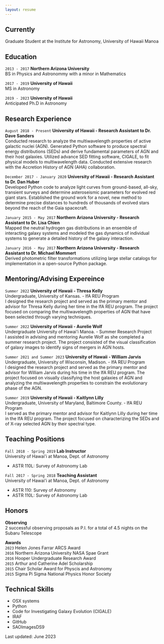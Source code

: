 ```yaml
---
layout: resume
---
```

## Currently

Graduate Student at the Institute for Astronomy, University of Hawaii Manoa

## Education

`2013 - 2017`
__Northern Arizona University__<br/>
BS in Physics and Astronommy with a minor in Mathematics

`2017 - 2019`
__University of Hawaii__<br/>
MS in Astronomy 

`2019 - 2023`
__University of Hawaii__<br/>
Anticipated Ph.D in Astronomy 

## Research Experience
`August 2018 - Present`
__University of Hawaii - Research Assistant to Dr. Dave Sanders__<br/>
Conducted research to analyze the multiwavelength properties of active galactic nuclei (AGN). Generated Python software to produce spectral energy distributions (SEDs) and derive fundamental parameters of AGN and their host galaxies. Utilized advance SED fitting software, CIGALE, to fit physical models to multiwavelength data. Conducted extensive research with the Accretion History of AGN (AHA) collaboration.


`December 2017 - January 2020`
__University of Hawaii - Research Assistant to Dr. Dan Huber__<br/>
Developed Python code to analyze light curves from ground-based, all-sky, transient surveys and determine asteroseismic parameters for evolved red giant stars. Established the ground work for a novel, new method to determine precise distances to hundreds of thousands of evolved stars beyond the reach of the Gaia spacecraft. 

`January 2015 - May 2017`
__Northern Arizona University - Research Assistant to Dr. Lisa Chien__<br/>
Mapped the neutral hydrogen gas distributions in an ensemble of interacting galaxy systems and modeled the gas dynamics of individual systems to generate a detailed history of the galaxy interaction.

`January 2016 - May 2017`
__Northern Arizona University - Research Assistant to Dr. Michael Mommert__<br/>
Derived photometric filter transformations utilizing large stellar catalogs for implementation in a open-source Python package.

## Mentoring/Advising Expereince
`Summer 2022`
__University of Hawaii - Thresa Kelly__<br/>
Undergraduate, University of Kansas. - IfA REU Program<br/>
I designed the research project and served as the primary mentor and advisor for Thresa Kelly during her time in the IfA REU program. The project focused on comparing the multiwavelength properties of AGN that have been selected through varying techniques.

`Summer 2022`
__University of Hawaii - Aurelie Wolf__<br/>
Undergraduate University of Hawai'i Manoa. - Summer Research Project<br/>
I assisted in advising and mentoring Aurelie Wolf as she completed a summer research project. The project consisted of the visual classification of galaxy images to identify signs of mergers in AGN hosts.

`Summer 2021 and Summer 2023`
__University of Hawaii - William Jarvis__<br/>
Undergraduate, University of Wisconsin, Madison. - IfA REU Program<br/>
I designed the research project and served as the primary mentor and advisor for William Jarvis during his time in the IfA REU program. The project focused on visually classifying the host galaxies of AGN and analyzing the multiwavelength properties to constrain the evolutionary phase of the AGN.

`Summer 2019`
__University of Hawaii - Kaitlynn Lilly__<br/>
Undergraduate, University of Maryland, Baltimore County. - IfA REU Program<br/>
I served as the primary mentor and advisor for Kaitlynn Lilly during her time in the IfA REU program. The project focused on characterizing the SEDs and of X-ray selected AGN by their spectral type.

## Teaching Positions

`Fall 2018 - Spring 2019`
__Lab Instructor__<br/>
University of Hawai'i at Manoa, Dept. of Astronomy<br/>
- ASTR 110L: Survey of Astronomy Lab

`Fall 2017 - Spring 2018`
__Teaching Assistant__<br/>
University of Hawai'i at Manoa, Dept. of Astronomy<br/>
- ASTR 110: Survey of Astronomy
- ASTR 110L: Survey of Astronomy Lab


## Honors
__Observing__<br/>
2 successful observing proposals as P.I. for a total of 4.5 nights on the Subaru Telescope

__Awards__<br/>
`2023`
Helen Jones Farrar ARCS Award<br/>
`2016`
Northern Arizona University NASA Spae Grant<br/>
`2016`
Hooper Undergraduate Research Award<br/>
`2015`
Arthur and Catherine Adel Scholarship<br/> 
`2015`
Chair Scholar Award for Physcis and Astronomy<br/> 
`2015`
Sigma Pi Sigma National Physics Honor Society<br/>


## Technical Skills
- OSX systems
- Python
- Code for Investigating Galaxy Evolution (CIGALE)
- IRAF
- GitHub
- SAOImagesDS9





<!-- ### Footer -->

Last updated: June 2023


